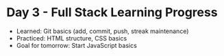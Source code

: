 # Day 3 - Full Stack Learning Progress
- Learned: Git basics (add, commit, push, streak maintenance)
- Practiced: HTML structure, CSS basics
- Goal for tomorrow: Start JavaScript basics
